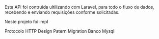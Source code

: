 Esta API foi contruida ultilizando com Laravel, para todo o fluxo de dados, recebendo e enviando requisições conforme solicitadas.

Neste projeto foi impl

Protocolo HTTP
Design Patern
Migration
Banco Mysql
